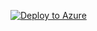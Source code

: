 [![Deploy to Azure](https://aka.ms/deploytoazurebutton)](https%3A%2F%2Fcodilogtemplate.file.core.windows.net%2Fsap%2FTemplate_GitHub%2Fenedis_template.json%3Fsp%3Drl%26st%3D2020-02-12T21%3A20%3A38Z%26se%3D2030-02-13T21%3A20%3A00Z%26sv%3D2019-02-02%26sig%3DypYduMHmC72hkAF6id0B2SusW1e4MtRE4O6TjiI1YCM%253D%26sr%3Df)

